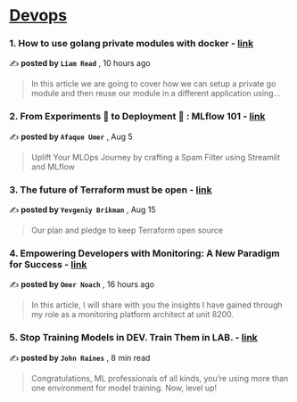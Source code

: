 
<h1><a href=https://medium.com/tag/devops/recommended target="_blank" rel="noopener noreferrer">Devops</a></h1>
<h3>1. How to use golang private modules with docker - <a href=https://medium.com/@lightsoffire/how-to-use-golang-private-modules-with-docker-553ff43fa117?source=tag_recommended_feed---------0-84----------devops----------f08b4453_1ce6_4c4d_bf88_7ea08eb08471------- target="_blank" rel="noopener noreferrer">link</a></h3>

✍️ **posted by `Liam Read`** <date> , 10 hours ago</date>

<blockquote>In this article we are going to cover how we can setup a private go module and then reuse our module in a different application using…</blockquote>

<h3>2. From Experiments 🧪 to Deployment 🚀 : MLflow 101 - <a href=https://medium.com/towards-artificial-intelligence/from-experiments-to-deployment-mlflow-101-40638d0e7f26?source=tag_recommended_feed---------1-107----------devops----------f08b4453_1ce6_4c4d_bf88_7ea08eb08471------- target="_blank" rel="noopener noreferrer">link</a></h3>

✍️ **posted by `Afaque Umer`** <date> , Aug 5</date>

<blockquote>Uplift Your MLOps Journey by crafting a Spam Filter using Streamlit and MLflow</blockquote>

<h3>3. The future of Terraform must be open - <a href=https://medium.com/gruntwork/the-future-of-terraform-must-be-open-ab0b9ba65bca?source=tag_recommended_feed---------2-85----------devops----------f08b4453_1ce6_4c4d_bf88_7ea08eb08471------- target="_blank" rel="noopener noreferrer">link</a></h3>

✍️ **posted by `Yevgeniy Brikman`** <date> , Aug 15</date>

<blockquote>Our plan and pledge to keep Terraform open source</blockquote>

<h3>4. Empowering Developers with Monitoring: A New Paradigm for Success - <a href=https://medium.com/@omernoach2/empowering-developers-with-monitoring-a-new-paradigm-for-success-3c7f6c106da9?source=tag_recommended_feed---------3-84----------devops----------f08b4453_1ce6_4c4d_bf88_7ea08eb08471------- target="_blank" rel="noopener noreferrer">link</a></h3>

✍️ **posted by `Omer Noach`** <date> , 16 hours ago</date>

<blockquote>In this article, I will share with you the insights I have gained through my role as a monitoring platform architect at unit 8200.</blockquote>

<h3>5. Stop Training Models in DEV. Train Them in LAB. - <a href=https://medium.com/@johndanielraines/stop-training-models-in-dev-train-them-in-lab-ad266c6ff3a6?source=tag_recommended_feed---------4-107----------devops----------f08b4453_1ce6_4c4d_bf88_7ea08eb08471------- target="_blank" rel="noopener noreferrer">link</a></h3>

✍️ **posted by `John Raines`** <date> , 8 min read</date>

<blockquote>Congratulations, ML professionals of all kinds, you’re using more than one environment for model training. Now, level up!</blockquote>

